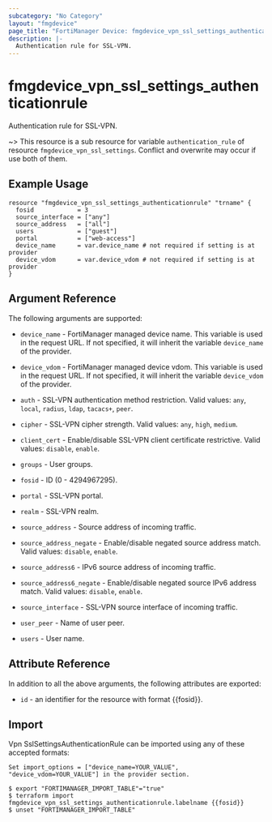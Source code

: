 ```yaml
---
subcategory: "No Category"
layout: "fmgdevice"
page_title: "FortiManager Device: fmgdevice_vpn_ssl_settings_authenticationrule"
description: |-
  Authentication rule for SSL-VPN.
---
```


# fmgdevice_vpn_ssl_settings_authenticationrule
Authentication rule for SSL-VPN.

~> This resource is a sub resource for variable `authentication_rule` of resource `fmgdevice_vpn_ssl_settings`. Conflict and overwrite may occur if use both of them.



## Example Usage

```hcl
resource "fmgdevice_vpn_ssl_settings_authenticationrule" "trname" {
  fosid            = 3
  source_interface = ["any"]
  source_address   = ["all"]
  users            = ["guest"]
  portal           = ["web-access"]
  device_name      = var.device_name # not required if setting is at provider
  device_vdom      = var.device_vdom # not required if setting is at provider
}
```

## Argument Reference


The following arguments are supported:

* `device_name` - FortiManager managed device name. This variable is used in the request URL. If not specified, it will inherit the variable `device_name` of the provider.
* `device_vdom` - FortiManager managed device vdom. This variable is used in the request URL. If not specified, it will inherit the variable `device_vdom` of the provider.

* `auth` - SSL-VPN authentication method restriction. Valid values: `any`, `local`, `radius`, `ldap`, `tacacs+`, `peer`.

* `cipher` - SSL-VPN cipher strength. Valid values: `any`, `high`, `medium`.

* `client_cert` - Enable/disable SSL-VPN client certificate restrictive. Valid values: `disable`, `enable`.

* `groups` - User groups.
* `fosid` - ID (0 - 4294967295).
* `portal` - SSL-VPN portal.
* `realm` - SSL-VPN realm.
* `source_address` - Source address of incoming traffic.
* `source_address_negate` - Enable/disable negated source address match. Valid values: `disable`, `enable`.

* `source_address6` - IPv6 source address of incoming traffic.
* `source_address6_negate` - Enable/disable negated source IPv6 address match. Valid values: `disable`, `enable`.

* `source_interface` - SSL-VPN source interface of incoming traffic.
* `user_peer` - Name of user peer.
* `users` - User name.


## Attribute Reference

In addition to all the above arguments, the following attributes are exported:
* `id` - an identifier for the resource with format {{fosid}}.

## Import

Vpn SslSettingsAuthenticationRule can be imported using any of these accepted formats:
```
Set import_options = ["device_name=YOUR_VALUE", "device_vdom=YOUR_VALUE"] in the provider section.

$ export "FORTIMANAGER_IMPORT_TABLE"="true"
$ terraform import fmgdevice_vpn_ssl_settings_authenticationrule.labelname {{fosid}}
$ unset "FORTIMANAGER_IMPORT_TABLE"
```


